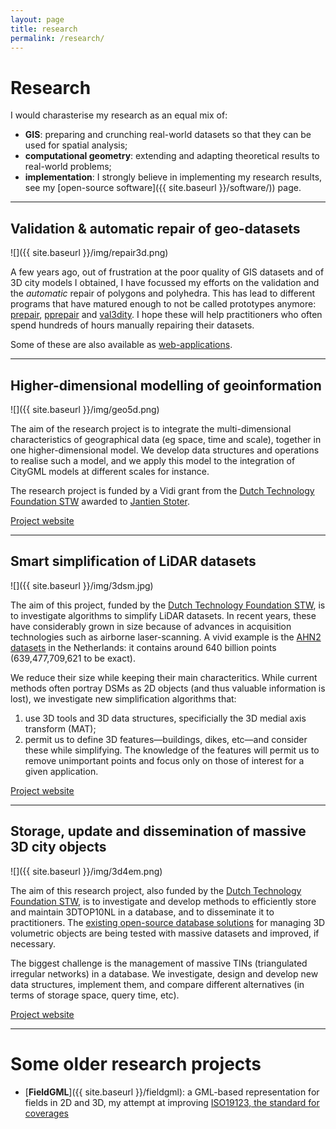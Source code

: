 ```yaml
---
layout: page
title: research
permalink: /research/
---
```


# Research 

I would charasterise my research as an equal mix of:

  - __GIS__: preparing and crunching real-world datasets so that they can be used for spatial analysis;
  - __computational geometry__: extending and adapting theoretical results to real-world problems;
  - __implementation__: I strongly believe in implementing my research results, see my [open-source software]({{ site.baseurl }}/software/)) page.

- - -

## Validation & automatic repair of geo-datasets

![]({{ site.baseurl }}/img/repair3d.png)

A few years ago, out of frustration at the poor quality of GIS datasets and of 3D city models I obtained, I have focussed my efforts on the validation and the *automatic* repair of polygons and polyhedra. This has lead to different programs that have matured enough to not be called prototypes anymore: [prepair](https://github.com/tudelft3d/prepair), [pprepair](https://github.com/tudelft3d/pprepair) and [val3dity](https://github.com/tudelft3d/val3dity). 
I hope these will help practitioners who often spend hundreds of hours manually repairing their datasets. 

Some of these are also available as [web-applications](http://geovalidation.bk.tudelft.nl).


- - -

## Higher-dimensional modelling of geoinformation

![]({{ site.baseurl }}/img/geo5d.png)

The aim of the research project is to integrate the multi-dimensional characteristics of geographical data (eg space, time and scale), together in one higher-dimensional model. We develop data structures and operations to realise such a model, and we apply this model to the integration of CityGML models at different scales for instance.

The research project is funded by a Vidi grant from the [Dutch Technology Foundation STW](http://www.stw.nl) awarded to [Jantien Stoter](http://3d.bk.tudelft.nl/jstoter). 

<a href="http://3d.bk.tudelft.nl/projects/geo5d/"><i class="fa fa-external-link"></i> Project website</a>

- - -

## Smart simplification of LiDAR datasets

![]({{ site.baseurl }}/img/3dsm.jpg)

The aim of this project, funded by the [Dutch Technology Foundation STW](http://www.stw.nl), is to investigate algorithms to simplify LiDAR datasets. 
In recent years, these have considerably grown in size because of advances in acquisition technologies such as airborne laser-scanning. 
A vivid example is the [AHN2 datasets](http://www.ahn.nl) in the Netherlands: it contains around 640 billion points (639,477,709,621 to be exact). 

We reduce their size while keeping their main characteritics. 
While current methods often portray DSMs as 2D objects (and thus valuable information is lost), we investigate new simplification algorithms that:

  1. use 3D tools and 3D data structures, specificially the 3D medial axis transform (MAT);
  2. permit us to define 3D features—buildings, dikes, etc—and consider these while simplifying. The knowledge of the features will permit us to remove unimportant points and focus only on those of interest for a given application.

<a href="http://3d.bk.tudelft.nl/projects/3dsm/"><i class="fa fa-external-link"></i> Project website</a>


- - -

## Storage, update and dissemination of massive 3D city objects

![]({{ site.baseurl }}/img/3d4em.png)

The aim of this research project, also funded by the [Dutch Technology Foundation STW](http://www.stw.nl), is to investigate and develop methods to efficiently store and maintain 3DTOP10NL in a database, and to disseminate it to practitioners.
The [existing open-source database solutions](http://www.3dcitydb.org) for managing 3D volumetric objects are being tested with massive datasets and improved, if necessary.

The biggest challenge is the management of massive TINs (triangulated irregular networks) in a database.
We investigate, design and develop new data structures, implement them, and compare different alternatives (in terms of storage space, query time, etc).

<a href="http://www.3d4em.nl"><i class="fa fa-external-link"></i> Project website</a>

- - - 

# Some older research projects 

  - [__FieldGML__]({{ site.baseurl }}/fieldgml): a GML-based representation for fields in 2D and 3D, my attempt at improving [ISO19123, the standard for coverages](http://www.iso.org/iso/catalogue_detail.htm?csnumber=40121)
